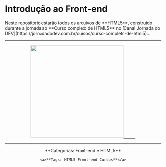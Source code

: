 # Introdução ao Front-end
<!DOCTYPE html>
<html>
<head>
    <meta charset="utf-8"/>
</head>
<body>
    <a align="center"> Neste repositório estarão todos os arquivos de **HTML5**, construido durante a jornada ao **Curso completo de HTML5** no</a> [Canal Jornada do DEV](https://jornadadodev.com.br/cursos/curso-completo-de-html5)...

**************************************************************
<div style="display: inline_block"  align="center"> 

<a href="https://jornadadodev.com.br/cursos/curso-completo-de-html5">
<img height="300" src= "https://user-images.githubusercontent.com/78920317/196547047-42ba4eab-1bde-4bd6-9229-dee2c1c33681.png"/>
    &nbsp;&nbsp;&nbsp;&nbsp;&nbsp;&nbsp;&nbsp;&nbsp;&nbsp;</a>
</div>

**************************************************************

<div align="center">
    <a>**Categorias: Front-end e HTML5**</a>
    
    <a>**Tags: HTML5 Front-end Cursos**</a>
</div>
</body>
</html>

